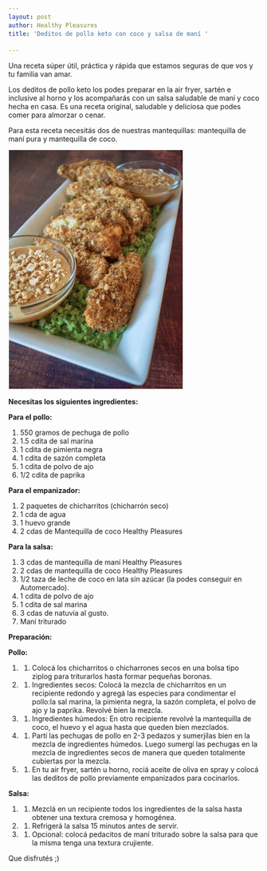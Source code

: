 ```yaml
---
layout: post
author: Healthy Pleasures
title: 'Deditos de pollo keto con coco y salsa de maní '

---
```

Una receta súper útil, práctica y rápida que estamos seguras de que vos y tu familia van amar.

Los deditos de pollo keto los podes preparar en la air fryer, sartén e inclusive al horno y los acompañarás con un salsa saludable de maní y coco hecha en casa. Es una receta original, saludable y deliciosa que podes comer para almorzar o cenar.

Para esta receta necesitás dos de nuestras mantequillas: mantequilla de maní pura y mantequilla de coco. 

![](/images/pollo-al-coco.png)

**Necesitas los siguientes ingredientes:**

**Para el pollo:**

1. 550 gramos de pechuga de pollo
2. 1.5 cdita de sal marina
3. 1 cdita de pimienta negra
4. 1 cdita de sazón completa
5. 1 cdita de polvo de ajo
6. 1/2 cdita de paprika

**Para el empanizador:**

1. 2 paquetes de chicharritos (chicharrón seco)
2. 1 cda de agua
3. 1 huevo grande
4. 2 cdas de Mantequilla de coco Healthy Pleasures

**Para la salsa:**

1. 3 cdas de mantequilla de maní Healthy Pleasures
2. 2 cdas de mantequilla de coco Healthy Pleasures
3. 1/2 taza de leche de coco en lata sin azúcar (la podes conseguir en Automercado).
4. 1 cdita de polvo de ajo
5. 1 cdita de sal marina
6. 3 cdas de natuvia al gusto.
7. Maní triturado

**Preparación:**

**Pollo:**

1. 
   1. Colocá los chicharritos o chicharrones secos en una bolsa tipo ziplog para triturarlos hasta formar pequeñas boronas.
2. 
   1. Ingredientes secos: Colocá la mezcla de chicharritos en un recipiente redondo y agregá las especies para condimentar el pollo:la sal marina, la pimienta negra, la sazón completa, el polvo de ajo y la paprika. Revolvé bien la mezcla.
3. 
   1. Ingredientes húmedos: En otro recipiente revolvé la mantequilla de coco, el huevo y el agua hasta que queden bien mezclados.
4. 
   1. Partí las pechugas de pollo en 2-3 pedazos y sumerjílas bien en la mezcla de ingredientes húmedos. Luego sumergí las pechugas en la mezcla de ingredientes secos de manera que queden totalmente cubiertas por la mezcla.
5. 
   1. En tu air fryer, sartén u horno, rociá aceite de oliva en spray y colocá las deditos de pollo previamente empanizados para cocinarlos.

**Salsa:**

1. 
   1. Mezclá en un recipiente todos los ingredientes de la salsa hasta obtener una textura cremosa y homogénea.
2. 
   1. Refrigerá la salsa 15 minutos antes de servir.
3. 
   1. Opcional: colocá pedacitos de maní triturado sobre la salsa para que la misma tenga una textura crujiente.

Que disfrutés ;)